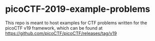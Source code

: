 # picoCTF-2019-example-problems
This repo is meant to host examples for CTF problems written for the picoCTF v19 framework, which can be found at https://github.com/picoCTF/picoCTF/releases/tag/v19
